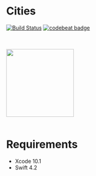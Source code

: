 # Cities
[![Build Status](https://app.bitrise.io/app/8985590c0dfa229c/status.svg?token=VtB2vReOjCLjFO-sCiBDLA)](https://app.bitrise.io/app/8985590c0dfa229c)  [![codebeat badge](https://codebeat.co/badges/38475b28-6349-4ccb-bfba-d752c23c049c)](https://codebeat.co/projects/github-com-judarlima-cities-master)

<br><br>
<a href="url"><img src="https://i.imgur.com/CDlIi97.png" align="center" height="180" width="180" ></a>
<br><br>

# Requirements
- Xcode 10.1
- Swift 4.2
